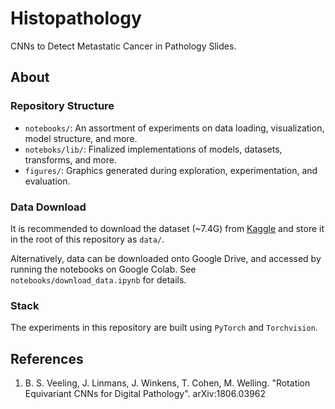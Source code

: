 # Histopathology

CNNs to Detect Metastatic Cancer in Pathology Slides. 

## About

### Repository Structure

* `notebooks/`: An assortment of experiments on data loading, visualization, model structure, and more.
* `noteboks/lib/`: Finalized implementations of models, datasets, transforms, and more.
* `figures/`: Graphics generated during exploration, experimentation, and evaluation.

### Data Download

It is recommended to download the dataset (~7.4G) from [Kaggle](https://www.kaggle.com/c/histopathologic-cancer-detection/) and store it in the root of this repository as `data/`.

Alternatively, data can be downloaded onto Google Drive, and accessed by running the
notebooks on Google Colab. See `notebooks/download_data.ipynb` for details.

### Stack

The experiments in this repository are built using `PyTorch` and `Torchvision`.

## References

1. B. S. Veeling, J. Linmans, J. Winkens, T. Cohen, M. Welling. "Rotation Equivariant CNNs for Digital Pathology". arXiv:1806.03962
